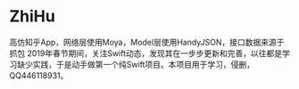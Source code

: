 # ZhiHu
高仿知乎App，网络层使用Moya，Model层使用HandyJSON，接口数据来源于抓包
2019年春节期间，关注Swift动态，发现其在一步步更新和完善，以往都是学习缺少实践，于是动手做第一个纯Swift项目。本项目用于学习，侵删，QQ446118931。
